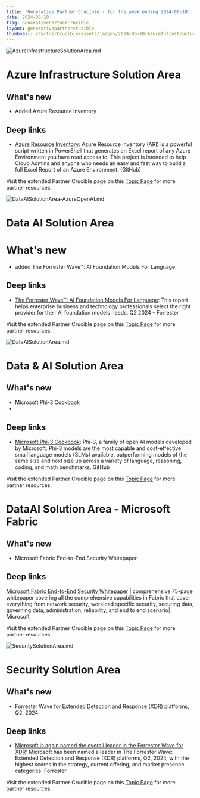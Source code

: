 ```yaml
---
title: 'Generative Partner Crucible - for the week ending 2024-06-10'
date: 2024-06-10
flag: GenerativePartnerCrucible
layout: generativepartnercrucible
thumbnail: /PartnerCrucible/assets/images/2024-06-10-AzureInfrastructureSolutionArea.md-image.png
---
```


![ AzureInfrastructureSolutionArea.md ]( /PartnerCrucible/assets/images/2024-06-10-AzureInfrastructureSolutionArea.md-image.png )

# Azure Infrastructure Solution Area

## What's new

- Added Azure Resource Inventory

## Deep links

- [Azure Resource Inventory](https://github.com/microsoft/ARI): Azure Resource inventory (ARI) is a powerful script written in PowerShell that generates an Excel report of any Azure Environment you have read access to. This project is intended to help Cloud Admins and anyone who needs an easy and fast way to build a full Excel Report of an Azure Environment. (GitHub)

Visit the extended Partner Crucible page on this [Topic Page](https://lagimik.github.io/PartnerCrucible/AzureInfrastructureSolutionArea) for more partner resources.

![ DataAISolutionArea-AzureOpenAI.md ]( /PartnerCrucible/assets/images/2024-06-10-DataAISolutionArea-AzureOpenAI.md-image.png )

# Data AI Solution Area

# What's new

- added The Forrester Wave™: AI Foundation Models For Language 

## Deep links

- [The Forrester Wave™: AI Foundation Models For Language](https://reprints2.forrester.com/#/assets/2/157/RES180932/report): This report helps enterprise business and technology professionals select the right provider for their AI foundation models needs. Q2 2024 - Forrester

Visit the extended Partner Crucible page on this [Topic Page](https://lagimik.github.io/PartnerCrucible/DataAISolutionArea-AzureOpenAI) for more partner resources.

![ DataAISolutionArea.md ]( /PartnerCrucible/assets/images/2024-06-10-DataAISolutionArea.md-image.png )

# Data & AI Solution Area

## What's new

- Microsoft Phi-3 Cookbook 
- 
## Deep links

- [Microsoft Phi-3 Cookbook](https://github.com/microsoft/Phi-3CookBook): Phi-3, a family of open AI models developed by Microsoft. Phi-3 models are the most capable and cost-effective small language models (SLMs) available, outperforming models of the same size and next size up across a variety of language, reasoning, coding, and math benchmarks. GitHub

Visit the extended Partner Crucible page on this [Topic Page](https://lagimik.github.io/PartnerCrucible/DataAISolutionArea) for more partner resources.

# DataAI Solution Area - Microsoft Fabric

## What's new

- Microsoft Fabric End-to-End Security Whitepaper

## Deep links

[Microsoft Fabric End-to-End Security Whitepaper]( https://aka.ms/fabricsecuritywhitepaper) | comprehensive 75-page whitepaper covering all the comprehensive capabilities in Fabric that cover everything from network security, workload specific security, securing data, governing data, administration, reliability, and end to end scenario| Microsoft

Visit the extended Partner Crucible page on this [Topic Page](https://lagimik.github.io/PartnerCrucible/DataAISolutionArea-Fabric) for more partner resources.


![ SecuritySolutionArea.md ]( /PartnerCrucible/assets/images/2024-06-10-SecuritySolutionArea.md-image.png )

# Security Solution Area

## What's new

- Forrester Wave for Extended Detection and Response (XDR) platforms, Q2, 2024

## Deep links

- [Microsoft is again named the overall leader in the Forrester Wave for XDR](https://www.microsoft.com/en-us/security/blog/2024/06/03/microsoft-is-again-named-the-overall-leader-in-the-forrester-wave-for-xdr/): Microsoft has been named a leader in The Forrester Wave: Extended Detection and Response (XDR) platforms, Q2, 2024, with the highest scores in the strategy, current offering, and market presence categories. Forrester

Visit the extended Partner Crucible page on this [Topic Page](https://lagimik.github.io/PartnerCrucible/SecuritySolutionArea) for more partner resources.

